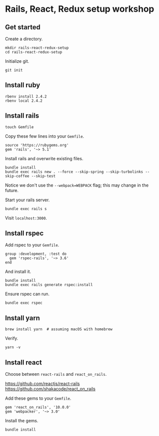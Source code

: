 # Rails, React, Redux setup workshop

## Get started

Create a directory.

    mkdir rails-react-redux-setup
    cd rails-react-redux-setup

Initialize git.

    git init


## Install ruby

    rbenv install 2.4.2
    rbenv local 2.4.2


## Install rails

    touch Gemfile

Copy these few lines into your `Gemfile`.

    source 'https://rubygems.org'
    gem 'rails', '~> 5.1'

Install rails and overwrite existing files.

    bundle install
    bundle exec rails new . --force --skip-spring --skip-turbolinks --skip-coffee --skip-test

Notice we don't use the `--webpack=WEBPACK` flag; this may change in the future.

Start your rails server.

    bundle exec rails s

Visit `localhost:3000`.


## Install rspec

Add rspec to your `Gemfile`.

    group :development, :test do
      gem 'rspec-rails', '~> 3.6'
    end

And install it.

    bundle install
    bundle exec rails generate rspec:install

Ensure rspec can run.

    bundle exec rspec


## Install yarn

    brew install yarn  # assuming macOS with homebrew

Verify.

    yarn -v


## Install react

Choose between `react-rails` and `react_on_rails`.

https://github.com/reactjs/react-rails
https://github.com/shakacode/react_on_rails

Add these gems to your `Gemfile`.

    gem 'react_on_rails', '10.0.0'
    gem 'webpacker', '~> 3.0'

Install the gems.

    bundle install
